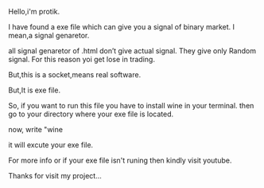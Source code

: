 Hello,i'm protik.

I have found a exe file which can give you a signal of binary market.
I mean,a signal genaretor. 

all signal genaretor of .html don’t give actual signal. 
They give only Random signal. 
For this reason yoi get lose in trading. 


But,this is a socket,means real software. 

But,It is exe file. 

So, if you want to run this file you have to install wine in your terminal.
then go to your directory where your exe file is located.

now, write 
"wine <your exe file>

it will excute your exe file. 

For more info or if your exe file isn't runing then 
kindly visit youtube. 

Thanks for visit my project... 
